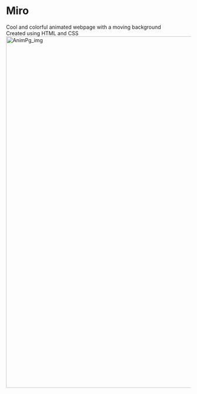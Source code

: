 # Miro
Cool and colorful animated webpage with a moving background\
Created using HTML and CSS
<img width="959" alt="AnimPg_img" src="https://github.com/user-attachments/assets/8e8e080c-c29c-4e1c-9b34-84471f26286a" />
